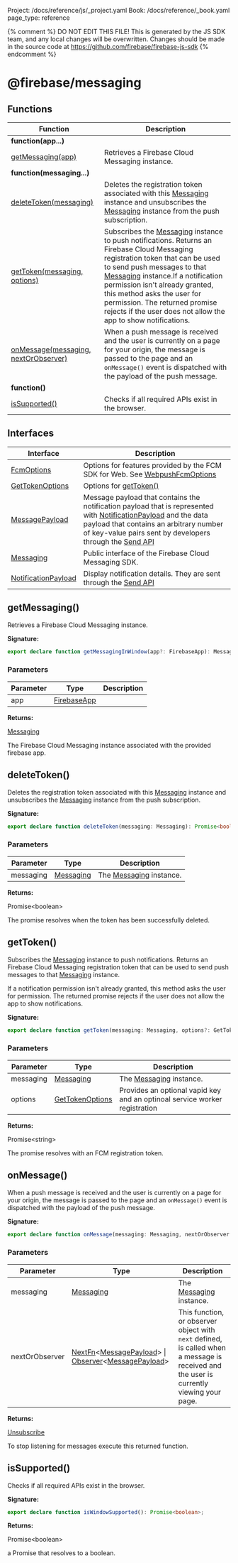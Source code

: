 Project: /docs/reference/js/_project.yaml
Book: /docs/reference/_book.yaml
page_type: reference

{% comment %}
DO NOT EDIT THIS FILE!
This is generated by the JS SDK team, and any local changes will be
overwritten. Changes should be made in the source code at
https://github.com/firebase/firebase-js-sdk
{% endcomment %}

# @firebase/messaging

## Functions

|  Function | Description |
|  --- | --- |
|  <b>function(app...)</b> |
|  [getMessaging(app)](./messaging_.md#getmessaging) | Retrieves a Firebase Cloud Messaging instance. |
|  <b>function(messaging...)</b> |
|  [deleteToken(messaging)](./messaging_.md#deletetoken) | Deletes the registration token associated with this [Messaging](./messaging_.messaging.md#messaging_interface) instance and unsubscribes the [Messaging](./messaging_.messaging.md#messaging_interface) instance from the push subscription. |
|  [getToken(messaging, options)](./messaging_.md#gettoken) | Subscribes the [Messaging](./messaging_.messaging.md#messaging_interface) instance to push notifications. Returns an Firebase Cloud Messaging registration token that can be used to send push messages to that [Messaging](./messaging_.messaging.md#messaging_interface) instance.<!-- -->If a notification permission isn't already granted, this method asks the user for permission. The returned promise rejects if the user does not allow the app to show notifications. |
|  [onMessage(messaging, nextOrObserver)](./messaging_.md#onmessage) | When a push message is received and the user is currently on a page for your origin, the message is passed to the page and an <code>onMessage()</code> event is dispatched with the payload of the push message. |
|  <b>function()</b> |
|  [isSupported()](./messaging_.md#issupported) | Checks if all required APIs exist in the browser. |

## Interfaces

|  Interface | Description |
|  --- | --- |
|  [FcmOptions](./messaging_.fcmoptions.md#fcmoptions_interface) | Options for features provided by the FCM SDK for Web. See [WebpushFcmOptions](https://firebase.google.com/docs/reference/fcm/rest/v1/projects.messages#webpushfcmoptions) |
|  [GetTokenOptions](./messaging_.gettokenoptions.md#gettokenoptions_interface) | Options for [getToken()](./messaging_.md#gettoken) |
|  [MessagePayload](./messaging_.messagepayload.md#messagepayload_interface) | Message payload that contains the notification payload that is represented with [NotificationPayload](./messaging_.notificationpayload.md#notificationpayload_interface) and the data payload that contains an arbitrary number of key-value pairs sent by developers through the [Send API](https://firebase.google.com/docs/reference/fcm/rest/v1/projects.messages#notification) |
|  [Messaging](./messaging_.messaging.md#messaging_interface) | Public interface of the Firebase Cloud Messaging SDK. |
|  [NotificationPayload](./messaging_.notificationpayload.md#notificationpayload_interface) | Display notification details. They are sent through the [Send API](https://firebase.google.com/docs/reference/fcm/rest/v1/projects.messages#notification) |

## getMessaging()

Retrieves a Firebase Cloud Messaging instance.

<b>Signature:</b>

```typescript
export declare function getMessagingInWindow(app?: FirebaseApp): Messaging;
```

### Parameters

|  Parameter | Type | Description |
|  --- | --- | --- |
|  app | [FirebaseApp](./app.firebaseapp.md#firebaseapp_interface) |  |

<b>Returns:</b>

[Messaging](./messaging_.messaging.md#messaging_interface)

The Firebase Cloud Messaging instance associated with the provided firebase app.

## deleteToken()

Deletes the registration token associated with this [Messaging](./messaging_.messaging.md#messaging_interface) instance and unsubscribes the [Messaging](./messaging_.messaging.md#messaging_interface) instance from the push subscription.

<b>Signature:</b>

```typescript
export declare function deleteToken(messaging: Messaging): Promise<boolean>;
```

### Parameters

|  Parameter | Type | Description |
|  --- | --- | --- |
|  messaging | [Messaging](./messaging_.messaging.md#messaging_interface) | The [Messaging](./messaging_.messaging.md#messaging_interface) instance. |

<b>Returns:</b>

Promise&lt;boolean&gt;

The promise resolves when the token has been successfully deleted.

## getToken()

Subscribes the [Messaging](./messaging_.messaging.md#messaging_interface) instance to push notifications. Returns an Firebase Cloud Messaging registration token that can be used to send push messages to that [Messaging](./messaging_.messaging.md#messaging_interface) instance.

If a notification permission isn't already granted, this method asks the user for permission. The returned promise rejects if the user does not allow the app to show notifications.

<b>Signature:</b>

```typescript
export declare function getToken(messaging: Messaging, options?: GetTokenOptions): Promise<string>;
```

### Parameters

|  Parameter | Type | Description |
|  --- | --- | --- |
|  messaging | [Messaging](./messaging_.messaging.md#messaging_interface) | The [Messaging](./messaging_.messaging.md#messaging_interface) instance. |
|  options | [GetTokenOptions](./messaging_.gettokenoptions.md#gettokenoptions_interface) | Provides an optional vapid key and an optinoal service worker registration |

<b>Returns:</b>

Promise&lt;string&gt;

The promise resolves with an FCM registration token.

## onMessage()

When a push message is received and the user is currently on a page for your origin, the message is passed to the page and an `onMessage()` event is dispatched with the payload of the push message.

<b>Signature:</b>

```typescript
export declare function onMessage(messaging: Messaging, nextOrObserver: NextFn<MessagePayload> | Observer<MessagePayload>): Unsubscribe;
```

### Parameters

|  Parameter | Type | Description |
|  --- | --- | --- |
|  messaging | [Messaging](./messaging_.messaging.md#messaging_interface) | The [Messaging](./messaging_.messaging.md#messaging_interface) instance. |
|  nextOrObserver | [NextFn](./util.md#nextfn)<!-- -->&lt;[MessagePayload](./messaging_.messagepayload.md#messagepayload_interface)<!-- -->&gt; \| [Observer](./util.observer.md#observer_interface)<!-- -->&lt;[MessagePayload](./messaging_.messagepayload.md#messagepayload_interface)<!-- -->&gt; | This function, or observer object with <code>next</code> defined, is called when a message is received and the user is currently viewing your page. |

<b>Returns:</b>

[Unsubscribe](./util.md#unsubscribe)

To stop listening for messages execute this returned function.

## isSupported()

Checks if all required APIs exist in the browser.

<b>Signature:</b>

```typescript
export declare function isWindowSupported(): Promise<boolean>;
```
<b>Returns:</b>

Promise&lt;boolean&gt;

a Promise that resolves to a boolean.

